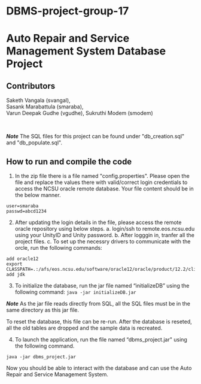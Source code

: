 # DBMS-project-group-17

# Auto Repair and Service Management System Database Project

## Contributors
Saketh Vangala     (svangal),  
Sasank Marabattula (smaraba),  
Varun Deepak Gudhe (vgudhe), 
Sukruthi Modem     (smodem) 

<br>

***Note***
The SQL files for this project can be found under "db_creation.sql" and "db_populate.sql".

## How to run and compile the code

1. In the zip file there is a file named "config.properties". Please open the file and replace the values there with valid/correct login credentials to access the NCSU oracle remote database. 
Your file content should be in the below manner.

```
user=smaraba
passwd=abcd1234
```



2. After updating the login details in the file, please access the remote oracle repository using below steps.
  a. login/ssh to remote.eos.ncsu.edu using your UnityID and Unity password.
  b. After logggin in, tranfer all the project files.
  c. To set up the necessry drivers to communicate with the orcle, run the following commands:
  
  ```
  add oracle12
  export CLASSPATH=.:/afs/eos.ncsu.edu/software/oracle12/oracle/product/12.2/client/jdbc/lib/ojdbc8.jar
  add jdk
  ```
  
3. To initialize the database, run the jar file named “initializeDB” using the following command: `java -jar initializeDB.jar`

***Note*** 
As the jar file reads directly from SQL, all the SQL files must be in the same directory as this jar file.

To reset the database, this file can be re-run. After the database is reseted, all the old tables are dropped and the sample data is recreated.

4.  To launch the application, run the file named “dbms_project.jar" using the following command.

```
java -jar dbms_project.jar

```
Now you should be able to interact with the database and can use the Auto Repair and Service Management System.
